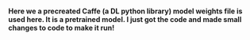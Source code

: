 #### Here we a precreated Caffe (a DL python library) model weights file is used here. It is a pretrained model. I just got the code and made small changes to code to make it run!
